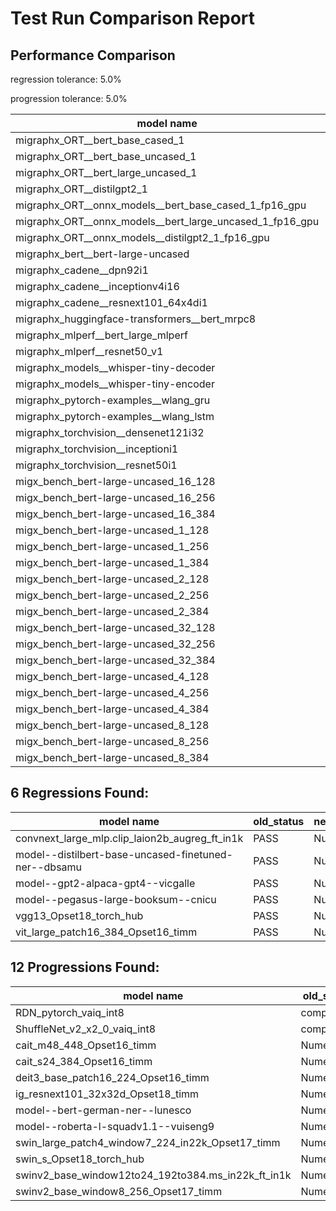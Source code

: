 # Test Run Comparison Report

## Performance Comparison

regression tolerance: 5.0%

progression tolerance: 5.0%

|model name|exit_status|analysis|old_time_ms|new_time_ms|change_ms|percent_change|
|---|---|---|---|---|---|---|
|migraphx_ORT__bert_base_cased_1|PASS|within tol|130.5755|125.8213|-4.7541|-3.64%|
|migraphx_ORT__bert_base_uncased_1|PASS|within tol|122.2671|124.6706|2.4035|1.97%|
|migraphx_ORT__bert_large_uncased_1|PASS|within tol|552.3509|542.8825|-9.4684|-1.71%|
|migraphx_ORT__distilgpt2_1|PASS|within tol|69.9182|69.5253|-0.3929|-0.56%|
|migraphx_ORT__onnx_models__bert_base_cased_1_fp16_gpu|Numerics|within tol|66.6152|67.6149|0.9997|1.5%|
|migraphx_ORT__onnx_models__bert_large_uncased_1_fp16_gpu|Numerics|within tol|340.9805|344.4653|3.4848|1.02%|
|migraphx_ORT__onnx_models__distilgpt2_1_fp16_gpu|Numerics|regression|35.0818|38.8519|3.7701|10.75%|
|migraphx_bert__bert-large-uncased|PASS|progression|68.8196|19.5029|-49.3167|-71.66%|
|migraphx_cadene__dpn92i1|PASS|within tol|3.5239|3.5416|0.0177|0.5%|
|migraphx_cadene__inceptionv4i16|PASS|progression|21.5728|20.0865|-1.4862|-6.89%|
|migraphx_cadene__resnext101_64x4di1|PASS|progression|7.6363|4.2178|-3.4185|-44.77%|
|migraphx_huggingface-transformers__bert_mrpc8|PASS|progression|14.8119|7.0691|-7.7428|-52.27%|
|migraphx_mlperf__bert_large_mlperf|PASS|progression|27.0352|25.4651|-1.5701|-5.81%|
|migraphx_mlperf__resnet50_v1|Numerics|within tol|14.1076|14.0063|-0.1013|-0.72%|
|migraphx_models__whisper-tiny-decoder|PASS|within tol|45.651|46.4399|0.789|1.73%|
|migraphx_models__whisper-tiny-encoder|Numerics|within tol|103.0375|105.8206|2.7831|2.7%|
|migraphx_pytorch-examples__wlang_gru|PASS|regression|16.8419|20.8393|3.9973|23.73%|
|migraphx_pytorch-examples__wlang_lstm|PASS|regression|8.1139|9.6037|1.4899|18.36%|
|migraphx_torchvision__densenet121i32|PASS|within tol|14.4407|13.7817|-0.659|-4.56%|
|migraphx_torchvision__inceptioni1|PASS|within tol|3.197|3.1616|-0.0354|-1.11%|
|migraphx_torchvision__resnet50i1|PASS|progression|4.9457|2.0446|-2.9011|-58.66%|
|migx_bench_bert-large-uncased_16_128|PASS|within tol|26.3291|26.9873|0.6581|2.5%|
|migx_bench_bert-large-uncased_16_256|PASS|within tol|37.3195|38.1846|0.865|2.32%|
|migx_bench_bert-large-uncased_16_384|Numerics|within tol|56.492|57.7212|1.2292|2.18%|
|migx_bench_bert-large-uncased_1_128|PASS|within tol|12.6112|12.5949|-0.0163|-0.13%|
|migx_bench_bert-large-uncased_1_256|PASS|within tol|12.818|12.8956|0.0776|0.61%|
|migx_bench_bert-large-uncased_1_384|PASS|progression|32.1728|19.3997|-12.7731|-39.7%|
|migx_bench_bert-large-uncased_2_128|PASS|within tol|13.1155|12.9381|-0.1774|-1.35%|
|migx_bench_bert-large-uncased_2_256|PASS|within tol|19.2308|19.3636|0.1328|0.69%|
|migx_bench_bert-large-uncased_2_384|PASS|within tol|20.1202|19.9243|-0.1959|-0.97%|
|migx_bench_bert-large-uncased_32_128|PASS|within tol|36.0503|37.1543|1.104|3.06%|
|migx_bench_bert-large-uncased_32_256|PASS|progression|187.4422|71.7507|-115.6914|-61.72%|
|migx_bench_bert-large-uncased_32_384|Numerics|progression|133.6146|113.3468|-20.2678|-15.17%|
|migx_bench_bert-large-uncased_4_128|PASS|regression|19.6917|31.6204|11.9287|60.58%|
|migx_bench_bert-large-uncased_4_256|PASS|within tol|20.1667|20.328|0.1614|0.8%|
|migx_bench_bert-large-uncased_4_384|PASS|within tol|23.5514|23.7885|0.237|1.01%|
|migx_bench_bert-large-uncased_8_128|PASS|within tol|20.3166|20.5039|0.1873|0.92%|
|migx_bench_bert-large-uncased_8_256|PASS|progression|99.6336|26.6969|-72.9368|-73.2%|
|migx_bench_bert-large-uncased_8_384|PASS|progression|134.6317|33.6673|-100.9643|-74.99%|

## 6 Regressions Found:

|model name|old_status|new_status|
|---|---|---|
|convnext_large_mlp.clip_laion2b_augreg_ft_in1k|PASS|Numerics|
|model--distilbert-base-uncased-finetuned-ner--dbsamu|PASS|Numerics|
|model--gpt2-alpaca-gpt4--vicgalle|PASS|Numerics|
|model--pegasus-large-booksum--cnicu|PASS|Numerics|
|vgg13_Opset18_torch_hub|PASS|Numerics|
|vit_large_patch16_384_Opset16_timm|PASS|Numerics|

## 12 Progressions Found:

|model name|old_status|new_status|
|---|---|---|
|RDN_pytorch_vaiq_int8|compilation|Numerics|
|ShuffleNet_v2_x2_0_vaiq_int8|compilation|PASS|
|cait_m48_448_Opset16_timm|Numerics|PASS|
|cait_s24_384_Opset16_timm|Numerics|PASS|
|deit3_base_patch16_224_Opset16_timm|Numerics|PASS|
|ig_resnext101_32x32d_Opset18_timm|Numerics|PASS|
|model--bert-german-ner--lunesco|Numerics|PASS|
|model--roberta-l-squadv1.1--vuiseng9|Numerics|PASS|
|swin_large_patch4_window7_224_in22k_Opset17_timm|Numerics|PASS|
|swin_s_Opset18_torch_hub|Numerics|PASS|
|swinv2_base_window12to24_192to384.ms_in22k_ft_in1k|Numerics|PASS|
|swinv2_base_window8_256_Opset17_timm|Numerics|PASS|

